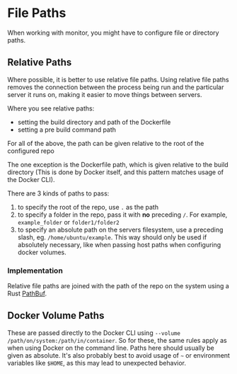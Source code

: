 # File Paths

When working with monitor, you might have to configure file or directory paths.

## Relative Paths

Where possible, it is better to use relative file paths. Using relative file paths removes the connection between the process being run and the particular server it runs on, making it easier to move things between servers.

Where you see relative paths:

 - setting the build directory and path of the Dockerfile
 - setting a pre build command path

For all of the above, the path can be given relative to the root of the configured repo

The one exception is the Dockerfile path, which is given relative to the build directory (This is done by Docker itself, and this pattern matches usage of the Docker CLI).

There are 3 kinds of paths to pass:

 1. to specify the root of the repo, use `.` as the path
 2. to specify a folder in the repo, pass it with **no** preceding `/`. For example, `example_folder` or `folder1/folder2`
 3. to specify an absolute path on the servers filesystem, use a preceding slash, eg. `/home/ubuntu/example`. This way should only be used if absolutely necessary, like when passing host paths when configuring docker volumes.

### Implementation

Relative file paths are joined with the path of the repo on the system using a Rust [PathBuf](https://doc.rust-lang.org/std/path/struct.PathBuf.html#method.push).

## Docker Volume Paths

These are passed directly to the Docker CLI using `--volume /path/on/system:/path/in/container`. So for these, the same rules apply as when using Docker on the command line. Paths here should usually be given as absolute. It's also probably best to avoid usage of `~` or environment variables like `$HOME`, as this may lead to unexpected behavior.
